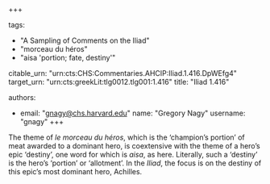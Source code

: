 +++

tags:
- "A Sampling of Comments on the Iliad"
- "morceau du héros"
- "aisa &#39;portion; fate, destiny&#39;"

citable_urn: "urn:cts:CHS:Commentaries.AHCIP:Iliad.1.416.DpWEfg4"
target_urn: "urn:cts:greekLit:tlg0012.tlg001:1.416"
title: "Iliad 1.416"

authors:
- email: "gnagy@chs.harvard.edu"
  name: "Gregory Nagy"
  username: "gnagy"
+++

<p>The theme of <em>le morceau du héros</em>, which is the ‘champion’s portion’ of meat awarded to a dominant hero, is coextensive with the theme of a hero’s epic ‘destiny’, one word for which is <em>aisa</em>, as here. Literally, such a ‘destiny’ is the hero’s ‘portion’ or ‘allotment’. In the <em>Iliad</em>, the focus is on the destiny of this epic’s most dominant hero, Achilles.  </p>